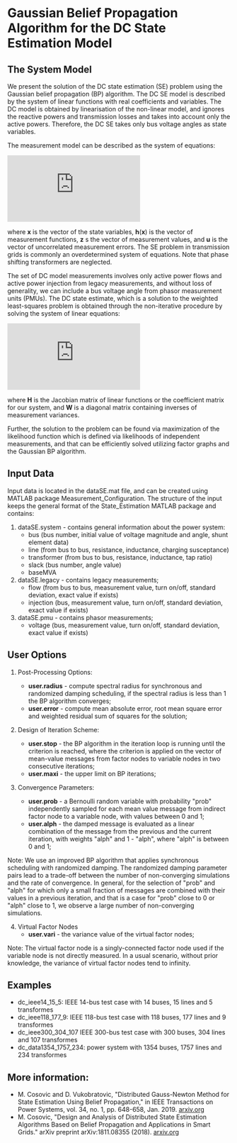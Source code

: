 # Gaussian Belief Propagation Algorithm for the DC State Estimation Model 

## The System Model
We present the solution of the DC state estimation (SE) problem using the Gaussian belief propagation (BP) algorithm. The DC SE model is described by the system of linear functions with real coefficients and variables. The DC model is obtained by linearisation of the non-linear model, and ignores the reactive powers and transmission losses and takes into account only the active powers. Therefore, the DC SE takes only bus voltage angles as state variables.

The measurement model can be described as the system of equations:

![equation](https://latex.codecogs.com/gif.latex?%5Cmathbf%7Bz%7D%20%3D%20%5Cmathbf%7Bh%7D%28%5Cmathbf%7Bx%7D%29&plus;%5Cmathbf%7Bu%7D)

where **x** is the vector of the state variables, **h**(**x**) is the vector of measurement functions, **z** s the vector of measurement values, and **u** is the vector of uncorrelated measurement errors. The SE problem in transmission grids is commonly an overdetermined system of equations. Note that phase shifting transformers are neglected.

The set of DC model measurements involves only active power flows and active power injection from legacy measurements, and without loss of generality, we can include a bus voltage angle from phasor measurement units (PMUs). The DC state estimate, which is a solution to the weighted least-squares problem is obtained through the non-iterative procedure by solving the system of linear equations:

![wls](https://latex.codecogs.com/gif.latex?%28%5Cmathbf%7BH%7D%5ET%5Cmathbf%7BW%7D%5Cmathbf%7BH%7D%29%5Cmathbf%7Bx%7D%20%3D%20%5Cmathbf%7BH%7D%5ET%5Cmathbf%7BW%7D%5Cmathbf%7Bz%7D)

where **H** is the Jacobian matrix of linear functions or the coefficient matrix for our system, and **W** is a diagonal matrix containing inverses of measurement variances. 

Further, the solution to the problem can be found via maximization of the likelihood function which is defined via likelihoods of independent measurements, and that can be efficiently solved utilizing factor graphs and the Gaussian BP algorithm. 

## Input Data
Input data is located in the dataSE.mat file, and can be created using MATLAB package Measurement_Configuration. The structure of the input keeps the general format of the State_Estimation MATLAB package and contains:
1. dataSE.system - contains general information about the power system:
   - bus (bus number, initial value of voltage magnitude and angle, shunt element data)
   - line (from bus to bus, resistance, inductance, charging susceptance)
   - transformer (from bus to bus, resistance, inductance, tap ratio)
   - slack (bus number, angle value)
   - baseMVA
2. dataSE.legacy - contains legacy measurements;
   - flow (from bus to bus, measurement value, turn on/off, standard deviation, exact value if exists)
   - injection (bus, measurement value, turn on/off, standard deviation, exact value if exists)
3. dataSE.pmu - contains phasor measurements;
   - voltage (bus, measurement value, turn on/off, standard deviation, exact value if exists)


 ## User Options
1. Post-Processing Options:
   - **user.radius** - compute spectral radius for synchronous and randomized damping scheduling, if the spectral radius is less than 1 the BP algorithm converges;
   - **user.error**  - compute mean absolute error, root mean square error and weighted residual sum of squares for the solution;

2. Design of Iteration Scheme:
   - **user.stop** - the BP algorithm in the iteration loop is running until the criterion is reached, where the criterion is applied on the vector of mean-value messages from factor nodes to variable nodes in two consecutive iterations;
   - **user.maxi** - the upper limit on BP iterations;

3. Convergence Parameters:
   - **user.prob** - a Bernoulli random variable with probability "prob" independently sampled for each mean value message from indirect factor node to a variable node, with values between 0 and 1;
   - **user.alph** - the damped message is evaluated as a linear combination of the message from the previous and the current iteration,
               with weights "alph" and 1 - "alph", where "alph" is between 0 and 1;

Note: We use an improved BP algorithm that applies synchronous scheduling with randomized damping. The randomized damping parameter pairs lead to a trade-off between the number of non-converging simulations and the rate of convergence. In general, for the selection of "prob" and "alph" for which only a small fraction of messages are combined with their values in a previous iteration, and that is a case for "prob" close to 0 or "alph" close to 1, we observe a large number of non-converging simulations.

4. Virtual Factor Nodes
   - **user.vari** - the variance value of the virtual factor nodes;

Note: The virtual factor node is a singly-connected factor node used if the variable node is not directly measured. In a usual scenario, without prior knowledge, the variance of virtual factor nodes tend to infinity. 

## Examples
 - dc_ieee14_15_5: IEEE 14-bus test case with 14 buses, 15 lines and 5 transformes
 - dc_ieee118_177_9: IEEE 118-bus test case with 118 buses, 177 lines and 9 transformes 
 - dc_ieee300_304_107 IEEE 300-bus test case with 300 buses, 304 lines and 107 transformes
 - dc_data1354_1757_234: power system with 1354 buses, 1757 lines and 234 transformes


## More information: 
- M. Cosovic and D. Vukobratovic, "Distributed Gauss-Newton Method for State Estimation Using Belief Propagation," in IEEE Transactions on  Power Systems, vol. 34, no. 1, pp. 648-658, Jan. 2019. [arxiv.org](https://arxiv.org/pdf/1702.05781.pdf)
- M. Cosovic, "Design and Analysis of Distributed State Estimation Algorithms Based on Belief Propagation and Applications in Smart Grids." arXiv preprint arXiv:1811.08355 (2018). [arxiv.org](https://arxiv.org/pdf/1811.08355.pdf)

